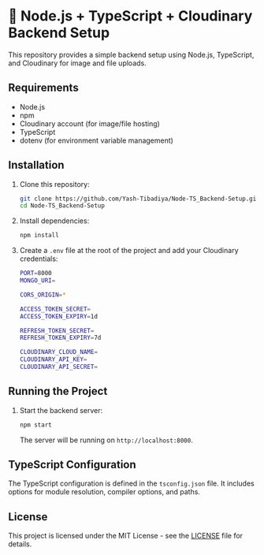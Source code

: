# 🧠 Node.js + TypeScript + Cloudinary Backend Setup

This repository provides a simple backend setup using Node.js, TypeScript, and Cloudinary for image and file uploads.

## Requirements

- Node.js
- npm
- Cloudinary account (for image/file hosting)
- TypeScript
- dotenv (for environment variable management)

## Installation

1. Clone this repository:
    ```bash
    git clone https://github.com/Yash-Tibadiya/Node-TS_Backend-Setup.git
    cd Node-TS_Backend-Setup
    ```

2. Install dependencies:
    ```bash
    npm install
    ```

3. Create a `.env` file at the root of the project and add your Cloudinary credentials:
    ```bash
    PORT=8000
    MONGO_URI=

    CORS_ORIGIN=*

    ACCESS_TOKEN_SECRET=
    ACCESS_TOKEN_EXPIRY=1d

    REFRESH_TOKEN_SECRET=
    REFRESH_TOKEN_EXPIRY=7d

    CLOUDINARY_CLOUD_NAME=
    CLOUDINARY_API_KEY=
    CLOUDINARY_API_SECRET=
    ```

## Running the Project

1. Start the backend server:
    ```bash
    npm start
    ```

   The server will be running on `http://localhost:8000`.

## TypeScript Configuration

The TypeScript configuration is defined in the `tsconfig.json` file. It includes options for module resolution, compiler options, and paths.

## License

This project is licensed under the MIT License - see the [LICENSE](LICENSE) file for details.
